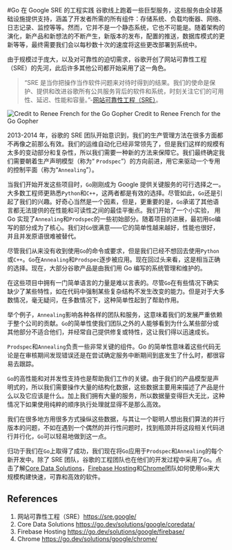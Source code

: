 #Go 在 Google SRE 的工程实践
谷歌线上跑着一些巨型服务，这些服务由全球基础设施提供支持，涵盖了开发者所需的所有组件：存储系统、负载均衡器、网络、日志记录、监控等等。然而，它并不是一个静态系统，它也不可能是。随着架构的演化，新产品和新想法的不断产生，新版本的发布，配置的推送，数据库模式的更新等等，最终需要我们会以每秒数十次的速度将这些更改部署到系统中。

由于规模过于庞大，以及对可靠性的迫切需求，谷歌开创了网站可靠性工程（SRE）的先河，此后许多其他公司都开始采用了这一角色。
> “SRE 是当你把操作当作软件问题来对待时得到的结果。我们的使命是保护、提供和改进谷歌所有公共服务背后的软件和系统，时刻关注它们的可用性、延迟、性能和容量。”-[网站可靠性工程（SRE）](https://sre.google/)。

![Credit to Renee French for the Go Gopher](../static/images/w15-actuating-google-production-how-googles-sre-team-uses-go/gosreheader.png
)
Credit to Renee French for the Go Gopher


2013-2014 年，谷歌的 SRE 团队开始意识到，我们的生产管理方法在很多方面都不再像之前那么有效。我们的运维自动化已经非常领先了，但是我们这样的规模有太多的变动部分和复杂性，所以我们需要一种新的方法来保障它。我们最终确定我们需要朝着生产声明模型（称为“ `Prodspec`”）的方向前进，用它来驱动一个专用的控制平面（称为“`Annealing`”）。

当我们开始开发这些项目时，`Go`刚刚成为 Google 提供关键服务的可行选择之一。大多数工程师更熟悉`Python`和`C++`，这两者都是有效的选择。尽管如此，`Go`还是引起了我们的兴趣。好奇心当然是一个因素，但是，更重要的是，`Go`承诺了其他语言都无法提供的在性能和可读性之间的最佳平衡点。我们开始了一个小实验， 用 Go 实现了`Annealing`和`Prodspec`的一些初始部分。随着项目的进展，最初用`Go`编写的部分成为了核心。我们对`Go`很满意——它的简单性越来越好，性能也很好，并且并发原语很难被替代。

尽管我们从来没有收到使用`Go`的命令或要求，但是我们已经不想回去使用`Python`或`C++`。`Go`在`Annealing`和`Prodspec`逐步被应用。现在回过头来看，这是相当正确的选择。现在，大部分谷歌产品是由我们用 Go 编写的系统管理和维护的。

在这些项目中拥有一门简单语言的力量是难以言表的。尽管`Go`在有些情况下确实缺少了某些特性，如在代码中强制某些复杂结构不发生改变的能力。但是对于大多数情况，毫无疑问，在多数情况下，这种简单性起到了帮助作用。

举个例子，`Annealing`影响各种各样的团队和服务，这意味着我们的发展严重依赖于整个公司的贡献。`Go`的简单性使我们团队之外的人能够看到为什么某些部分或其他部分不适合他们，并经常自己提供修复或特性，这让我们得以迅速成长。

`Prodspec`和`Annealing`负责一些非常关键的组件。Go 的简单性意味着这些代码无论是在审核期间发现错误还是在尝试确定服务中断期间到底发生了什么时，都很容易去跟踪。

`Go`的高性能和对并发性支持也是帮助我们工作的关键。由于我们的产品模型是声明式的，所以我们需要操作大量的结构化数据，这些数据主要用来描述了产品是什么以及它应该是什么。加上我们拥有大量的服务，所以数据量变得巨大无比，这种情况下如果使用纯粹的顺序执行处理就显得不是那么高效。

我们在很多地方用很多方式操纵这些数据，与其让一个聪明人想出我们算法的并行版本的问题，不如在遇到一个偶然的并行性问题时，找到瓶颈并将这段相关代码进行并行化，`Go`可以轻易地做到这一点。

归功于我们在`Go`上取得了成功，我们现在将`Go`应用于`Prodspec`和`Annealing`的每个新开发中。除了 SRE 团队，谷歌的工程团队也在他们的开发过程中采用了`Go`。点击了解[Core Data Solutions](https://go.dev/solutions/google/coredata/)，[Firebase Hosting](https://go.dev/solutions/google/firebase/)和[Chrome](https://go.dev/solutions/google/chrome/)团队如何使用`Go`来大规模构建快速，可靠和高效的软件。


## References
1. 网站可靠性工程（SRE）https://sre.google/
2. Core Data Solutions https://go.dev/solutions/google/coredata/
3. Firebase Hosting https://go.dev/solutions/google/firebase/
4. Chrome https://go.dev/solutions/google/chrome/